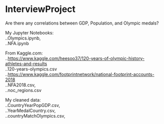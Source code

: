# InterviewProject
Are there any correlations between GDP, Population, and Olympic medals?

My Jupyter Notebooks: <br>
..Olympics.ipynb,  
..NFA.ipynb  


From Kaggle.com: <br>
..https://www.kaggle.com/heesoo37/120-years-of-olympic-history-athletes-and-results  
..120-years-olympics.csv  
..https://www.kaggle.com/footprintnetwork/national-footprint-accounts-2018  
..NFA2018.csv,  
..noc_regions.csv  


My cleaned data: <br>
..CountryYearPopGDP.csv,  
..YearMedalCountry.csv,  
..countryMatchOlympics.csv,  
